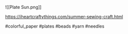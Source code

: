 ![[Plate Sun.png]]

https://iheartcraftythings.com/summer-sewing-craft.html

#colorful_paper #plates #beads #yarn #needles 